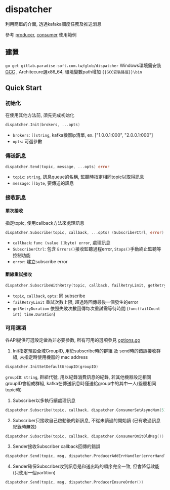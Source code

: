 # dispatcher

利用簡單的介面, 透過kafaka調度任務及推送消息

參考 [producer](./examples/producer/main.go), [consumer](./examples/consumer/main.go) 使用範例

## 建置
`go get gitlab.paradise-soft.com.tw/glob/dispatcher`
Windows環境需安裝 [GCC](./build/mingw-w64-install.exe) , Architecure選x86_64, 環境變數path增加 `{{GCC安裝路徑}}\bin`

## Quick Start
### 初始化
在使用其他方法前, 須先完成初始化
```go
dispatcher.Init(brokers, ...opts)
```
- `brokers`: `[]string`, kafka機器ip清單, ex. ["1.0.0.1:000", "2.0.0.1:000"]
- `opts`: 可選參數

### 傳送訊息

```go
dispatcher.Send(topic, message, ...opts) error
```
- `topic`: `string`, 訊息queue的名稱, 監聽時指定相同topic以取得訊息
- `message`: `[]byte`, 要傳送的訊息

### 接收訊息

#### 單次接收
指定topic, 使用callback方法來處理訊息

```go
dispatcher.Subscribe(topic, callback, ...opts) (SubscriberCtrl, error)
```
- `callback`: `func (value []byte) error`, 處理訊息
- `SubscriberCtrl`: 包含 `Errors()`接收監聽過程error, `Stops()`手動終止監聽等控制功能
- `error`: 建立subscribe error

#### 斷線重試接收
```go
dispatcher.SubscribeWithRetry(topic, callback, failRetryLimit, getRetryDuration, dispatcher.ConsumerSetAsyncNum(100))
```
- `topic`, `callback`, `opts`: 同 subscribe
- `failRetryLimit` 重試次數上限, 超過時回傳最後一個發生的error
- `getRetryDuration` 依照失敗次數回傳每次重試需等待時間 (`func(failCount int) time.Duration`)


### 可用選項

各API提供可選設定做為非必要參數, 所有可用的選項參見 [options.go](./options.go)

1. Init指定預設全域GroupID, 用於subscribe時的群組 及 send時的錯誤接收群組, 未指定時使用機器的 mac address
```go
dispatcher.InitSetDefaultGroupID(groupID)
```
`groupID`: `string`, 群組代號, 用以紀錄消費訊息的紀錄, 若其他機器設定相同groupID會組成群組, kafka在傳送訊息時僅送給group中的其中一人(監聽相同topic時)

1. Subscriber以多執行續處理訊息
```go
dispatcher.Subscribe(topic, callback, dispatcher.ConsumerSetAsyncNum(5))
```

2. Subscriber只接收自己啟動後的新訊息, 不從未讀過的開始讀 (已有收過訊息紀錄時無效)
```go
dispatcher.Subscribe(topic, callback, dispatcher.ConsumerOmitOldMsg())
``` 

3. Sender接收Subscriber callback回傳的錯誤
```go
dispatcher.Send(topic, msg, dispatcher.ProducerAddErrHandler(errorHandler))
```

4. Sender確保Subscriber收到訊息是和送出時的順序完全一致, 但會降低效能 (只使用一個partition)
```go
dispatcher.Send(topic, msg, dispatcher.ProducerEnsureOrder())
```

